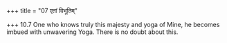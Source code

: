 +++
title = "07 एतां विभूतिम्"

+++
10.7 One who knows truly this majesty and yoga of Mine, he becomes
imbued with unwavering Yoga. There is no doubt about this.
